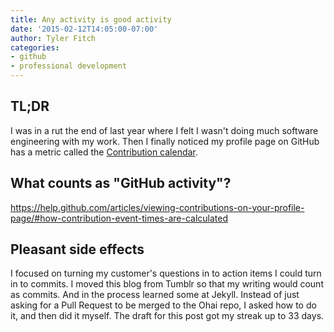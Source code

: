 ```yaml
---
title: Any activity is good activity
date: '2015-02-12T14:05:00-07:00'
author: Tyler Fitch
categories:
- github
- professional development
---
```

## TL;DR
I was in a rut the end of last year where I felt I wasn't doing much software engineering with my work.  Then I finally noticed my profile page on GitHub has a metric called the [Contribution calendar](https://help.github.com/articles/viewing-contributions-on-your-profile-page/#contributions-calendar).

## What counts as "GitHub activity"?
https://help.github.com/articles/viewing-contributions-on-your-profile-page/#how-contribution-event-times-are-calculated

## Pleasant side effects
I focused on turning my customer's questions in to action items I could turn in to commits.
I moved this blog from Tumblr so that my writing would count as commits.  And in the process learned some at Jekyll.
Instead of just asking for a Pull Request to be merged to the Ohai repo, I asked how to do it, and then did it myself.
The draft for this post got my streak up to 33 days.